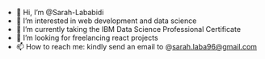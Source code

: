 - 👋 Hi, I’m @Sarah-Lababidi
- 👀 I’m interested in web development and data science
- 🌱 I’m currently taking the IBM Data Science Professional Certificate
- 💞️ I’m looking for freelancing react projects
- 📫 How to reach me: kindly send an email to @sarah.laba96@gmail.com

<!---
Sarah-Lababidi/Sarah-Lababidi is a ✨ special ✨ repository because its `README.md` (this file) appears on your GitHub profile.
You can click the Preview link to take a look at your changes.
--->
